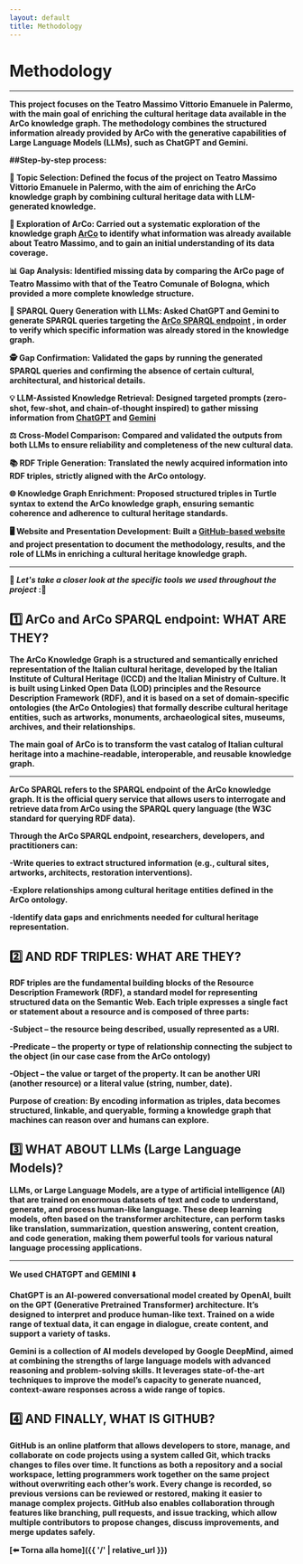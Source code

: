 ```yaml
---
layout: default
title: Methodology
---
```


# <strong>Methodology<strong>

---
This project focuses on the Teatro Massimo Vittorio Emanuele in Palermo, with the main goal of enriching the cultural heritage data available in the ArCo knowledge graph. The methodology combines the structured information already provided by ArCo with the generative capabilities of Large Language Models (LLMs), such as ChatGPT and Gemini.

##Step-by-step process: 

🎯 **Topic Selection**: Defined the focus of the project on Teatro Massimo Vittorio Emanuele in Palermo, with the aim of enriching the ArCo knowledge graph by combining cultural heritage data with LLM-generated knowledge.

🔎 **Exploration of ArCo**: Carried out a systematic exploration of the knowledge graph [ArCo](http://wit.istc.cnr.it/arco)
 to identify what information was already available about Teatro Massimo, and to gain an initial understanding of its data coverage.

📊 **Gap Analysis**: Identified missing data by comparing the ArCo page of Teatro Massimo with that of the Teatro Comunale of Bologna, which provided a more complete knowledge structure.

🤖 **SPARQL Query Generation with LLMs**: Asked ChatGPT and Gemini to generate SPARQL queries targeting the [ArCo SPARQL endpoint](https://dati.cultura.gov.it/sparql)
, in order to verify which specific information was already stored in the knowledge graph.

🕵️ **Gap Confirmation**: Validated the gaps by running the generated SPARQL queries and confirming the absence of certain cultural, architectural, and historical details.

💡 **LLM-Assisted Knowledge Retrieval**: Designed targeted prompts (zero-shot, few-shot, and chain-of-thought inspired) to gather missing information from [ChatGPT](https://chatgpt.com/)
 and [Gemini](https://gemini.google.com/app)


⚖️ **Cross-Model Comparison**: Compared and validated the outputs from both LLMs to ensure reliability and completeness of the new cultural data.

📚 **RDF Triple Generation**: Translated the newly acquired information into RDF triples, strictly aligned with the ArCo ontology.

🌐 **Knowledge Graph Enrichment**: Proposed structured triples in Turtle syntax to extend the ArCo knowledge graph, ensuring semantic coherence and adherence to cultural heritage standards.

🖥️ **Website and Presentation Development**: Built a [GitHub-based website](https://github.com/2025-ilaria/project-)
and project presentation to document the methodology, results, and the role of LLMs in enriching a cultural heritage knowledge graph.

---

📌  _Let's take a closer look at the specific tools we used throughout the project_ :📌 


## 1️⃣ ArCo and ArCo SPARQL endpoint: WHAT ARE THEY?

The **ArCo Knowledge Graph** is a structured and semantically enriched representation of the Italian cultural heritage, developed by the Italian Institute of Cultural Heritage (ICCD) and the Italian Ministry of Culture.
It is built using Linked Open Data (LOD) principles and the Resource Description Framework (RDF), and it is based on a set of domain-specific ontologies (the ArCo Ontologies) that formally describe cultural heritage entities, such as artworks, monuments, archaeological sites, museums, archives, and their relationships.

The main goal of ArCo is to transform the vast catalog of Italian cultural heritage into a machine-readable, interoperable, and reusable knowledge graph. 

---

**ArCo SPARQL** refers to the SPARQL endpoint of the ArCo knowledge graph. It is the official query service that allows users to interrogate and retrieve data from ArCo using the SPARQL query language (the W3C standard for querying RDF data).

Through the ArCo SPARQL endpoint, researchers, developers, and practitioners can:

-Write queries to extract structured information (e.g., cultural sites, artworks, architects, restoration interventions).

-Explore relationships among cultural heritage entities defined in the ArCo ontology.

-Identify data gaps and enrichments needed for cultural heritage representation.

## 2️⃣ AND RDF TRIPLES: WHAT ARE THEY?

**RDF triples** are the fundamental building blocks of the Resource Description Framework (RDF), a standard model for representing structured data on the Semantic Web. Each triple expresses a single fact or statement about a resource and is composed of three parts:

-**Subject** – the resource being described, usually represented as a URI.

-**Predicate** – the property or type of relationship connecting the subject to the object (in our case case from the ArCo ontology)

-**Object** – the value or target of the property. It can be another URI (another resource) or a literal value (string, number, date).

Purpose of creation: By encoding information as triples, data becomes structured, linkable, and queryable, forming a knowledge graph that machines can reason over and humans can explore.


## 3️⃣ WHAT ABOUT LLMs (Large Language Models)?

LLMs, or **Large Language Models**, are a type of artificial intelligence (AI) that are trained on enormous datasets of text and code to understand, generate, and process human-like language. These deep learning models, often based on the transformer architecture, can perform tasks like translation, summarization, question answering, content creation, and code generation, making them powerful tools for various natural language processing applications. 

---

We used **CHATGPT** and **GEMINI** ⬇️

ChatGPT is an AI-powered conversational model created by OpenAI, built on the GPT (Generative Pretrained Transformer) architecture. It’s designed to interpret and produce human-like text. Trained on a wide range of textual data, it can engage in dialogue, create content, and support a variety of tasks.

Gemini is a collection of AI models developed by Google DeepMind, aimed at combining the strengths of large language models with advanced reasoning and problem-solving skills. It leverages state-of-the-art techniques to improve the model’s capacity to generate nuanced, context-aware responses across a wide range of topics.

## 4️⃣ AND FINALLY, WHAT IS GITHUB?
**GitHub** is an online platform that allows developers to store, manage, and collaborate on code projects using a system called Git, which tracks changes to files over time. It functions as both a repository and a social workspace, letting programmers work together on the same project without overwriting each other’s work. Every change is recorded, so previous versions can be reviewed or restored, making it easier to manage complex projects. GitHub also enables collaboration through features like branching, pull requests, and issue tracking, which allow multiple contributors to propose changes, discuss improvements, and merge updates safely.




[⬅️ Torna alla home]({{ '/' | relative_url }})

